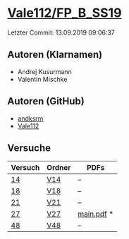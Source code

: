# [Vale112/FP_B_SS19](https://github.com/Vale112/FP_B_SS19)

Letzter Commit: 13.09.2019 09:06:37

## Autoren (Klarnamen)
- Andrej Kusurmann
- Valentin Mischke

## Autoren (GitHub)
- [andksrm](https://github.com/andksrm)
- [Vale112](https://github.com/Vale112)

## Versuche

|       Versuch        |                          Ordner                           |                                                                         PDFs                                                                          |
|----------------------|-----------------------------------------------------------|-------------------------------------------------------------------------------------------------------------------------------------------------------|
|[14](../../versuch/14)|[V14](https://github.com/Vale112/FP_B_SS19/tree/master/V14)|–                                                                                                                                                      |
|[18](../../versuch/18)|[V18](https://github.com/Vale112/FP_B_SS19/tree/master/V18)|–                                                                                                                                                      |
|[21](../../versuch/21)|[V21](https://github.com/Vale112/FP_B_SS19/tree/master/V21)|–                                                                                                                                                      |
|[27](../../versuch/27)|[V27](https://github.com/Vale112/FP_B_SS19/tree/master/V27)|[main.pdf](https://docs.google.com/viewer?url=https://raw.githubusercontent.com/NicoWeio/awesome-ap-pdfs/main/Vale112%E2%88%95FP_B_SS19/27/main.pdf) \*|
|[48](../../versuch/48)|[V48](https://github.com/Vale112/FP_B_SS19/tree/master/V48)|–                                                                                                                                                      |
